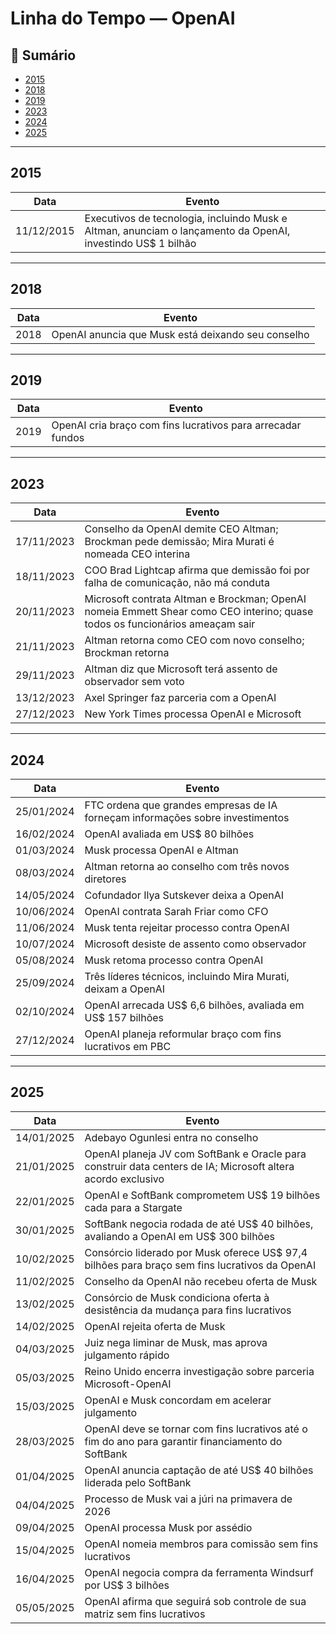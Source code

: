 # Linha do Tempo — OpenAI

## 📑 Sumário
- [2015](#2015)
- [2018](#2018)
- [2019](#2019)
- [2023](#2023)
- [2024](#2024)
- [2025](#2025)

---

## 2015
| Data | Evento |
|------|--------|
| 11/12/2015 | Executivos de tecnologia, incluindo Musk e Altman, anunciam o lançamento da OpenAI, investindo US$ 1 bilhão |

---

## 2018
| Data | Evento |
|------|--------|
| 2018 | OpenAI anuncia que Musk está deixando seu conselho |

---

## 2019
| Data | Evento |
|------|--------|
| 2019 | OpenAI cria braço com fins lucrativos para arrecadar fundos |

---

## 2023
| Data | Evento |
|------|--------|
| 17/11/2023 | Conselho da OpenAI demite CEO Altman; Brockman pede demissão; Mira Murati é nomeada CEO interina |
| 18/11/2023 | COO Brad Lightcap afirma que demissão foi por falha de comunicação, não má conduta |
| 20/11/2023 | Microsoft contrata Altman e Brockman; OpenAI nomeia Emmett Shear como CEO interino; quase todos os funcionários ameaçam sair |
| 21/11/2023 | Altman retorna como CEO com novo conselho; Brockman retorna |
| 29/11/2023 | Altman diz que Microsoft terá assento de observador sem voto |
| 13/12/2023 | Axel Springer faz parceria com a OpenAI |
| 27/12/2023 | New York Times processa OpenAI e Microsoft |

---

## 2024
| Data | Evento |
|------|--------|
| 25/01/2024 | FTC ordena que grandes empresas de IA forneçam informações sobre investimentos |
| 16/02/2024 | OpenAI avaliada em US$ 80 bilhões |
| 01/03/2024 | Musk processa OpenAI e Altman |
| 08/03/2024 | Altman retorna ao conselho com três novos diretores |
| 14/05/2024 | Cofundador Ilya Sutskever deixa a OpenAI |
| 10/06/2024 | OpenAI contrata Sarah Friar como CFO |
| 11/06/2024 | Musk tenta rejeitar processo contra OpenAI |
| 10/07/2024 | Microsoft desiste de assento como observador |
| 05/08/2024 | Musk retoma processo contra OpenAI |
| 25/09/2024 | Três líderes técnicos, incluindo Mira Murati, deixam a OpenAI |
| 02/10/2024 | OpenAI arrecada US$ 6,6 bilhões, avaliada em US$ 157 bilhões |
| 27/12/2024 | OpenAI planeja reformular braço com fins lucrativos em PBC |

---

## 2025
| Data | Evento |
|------|--------|
| 14/01/2025 | Adebayo Ogunlesi entra no conselho |
| 21/01/2025 | OpenAI planeja JV com SoftBank e Oracle para construir data centers de IA; Microsoft altera acordo exclusivo |
| 22/01/2025 | OpenAI e SoftBank comprometem US$ 19 bilhões cada para a Stargate |
| 30/01/2025 | SoftBank negocia rodada de até US$ 40 bilhões, avaliando a OpenAI em US$ 300 bilhões |
| 10/02/2025 | Consórcio liderado por Musk oferece US$ 97,4 bilhões para braço sem fins lucrativos da OpenAI |
| 11/02/2025 | Conselho da OpenAI não recebeu oferta de Musk |
| 13/02/2025 | Consórcio de Musk condiciona oferta à desistência da mudança para fins lucrativos |
| 14/02/2025 | OpenAI rejeita oferta de Musk |
| 04/03/2025 | Juiz nega liminar de Musk, mas aprova julgamento rápido |
| 05/03/2025 | Reino Unido encerra investigação sobre parceria Microsoft-OpenAI |
| 15/03/2025 | OpenAI e Musk concordam em acelerar julgamento |
| 28/03/2025 | OpenAI deve se tornar com fins lucrativos até o fim do ano para garantir financiamento do SoftBank |
| 01/04/2025 | OpenAI anuncia captação de até US$ 40 bilhões liderada pelo SoftBank |
| 04/04/2025 | Processo de Musk vai a júri na primavera de 2026 |
| 09/04/2025 | OpenAI processa Musk por assédio |
| 15/04/2025 | OpenAI nomeia membros para comissão sem fins lucrativos |
| 16/04/2025 | OpenAI negocia compra da ferramenta Windsurf por US$ 3 bilhões |
| 05/05/2025 | OpenAI afirma que seguirá sob controle de sua matriz sem fins lucrativos |

